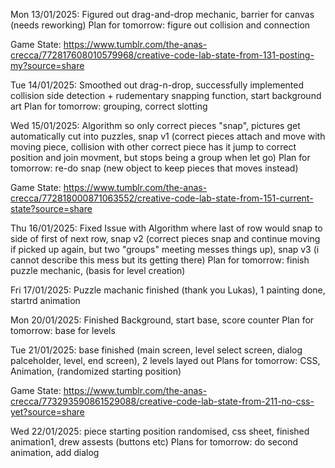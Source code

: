 Mon 13/01/2025: 
Figured out drag-and-drop mechanic, barrier for canvas (needs reworking)
Plan for tomorrow: figure out collision and connection

Game State: https://www.tumblr.com/the-anas-crecca/772817608010579968/creative-code-lab-state-from-131-posting-my?source=share

Tue 14/01/2025:
Smoothed out drag-n-drop, successfully implemented collision side detection + rudementary snapping function, start background art
Plan for tomorrow: grouping, correct slotting

Wed 15/01/2025:
Algorithm so only correct pieces "snap", pictures get automatically cut into puzzles, snap v1 (correct pieces attach and move with moving piece, collision with other correct piece has it jump to correct position and join movment, but stops being a group when let go)
Plan for tomorrow: re-do snap (new object to keep pieces that moves instead)

Game State: https://www.tumblr.com/the-anas-crecca/772818000871063552/creative-code-lab-state-from-151-current-state?source=share

Thu 16/01/2025:
Fixed Issue with Algorithm where last of row  would snap to side of first of next row, snap v2 (correct pieces snap and continue moving if picked up again, but two "groups" meeting messes things up), snap v3 (i cannot describe this mess but its getting there)
Plan for tomorrow: finish puzzle mechanic, (basis for level creation)

Fri 17/01/2025:
Puzzle machanic finished (thank you Lukas), 1 painting done, startrd animation

Mon 20/01/2025:
Finished Background, start base, score counter
Plan for tomorrow: base for levels

Tue 21/01/2025:
base finished (main screen, level select screen, dialog palceholder, level, end screen), 2 levels layed out
Plans for tomorrow: CSS, Animation, (randomized starting position)

Game State: https://www.tumblr.com/the-anas-crecca/773293590861529088/creative-code-lab-state-from-211-no-css-yet?source=share

Wed 22/01/2025:
piece starting position randomised, css sheet, finished animation1, drew assests (buttons etc)
Plans for tomorrow: do second animation, add dialog


